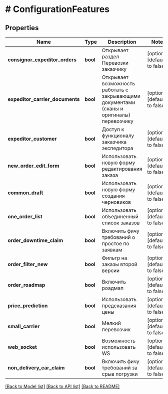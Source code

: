 # # ConfigurationFeatures

## Properties

Name | Type | Description | Notes
------------ | ------------- | ------------- | -------------
**consignor_expeditor_orders** | **bool** | Открывает раздел Перевозки заказчику | [optional] [default to false]
**expeditor_carrier_documents** | **bool** | Открывает возможность работать с закрывающими документами (сканы и оригиналы) перевозчику | [optional] [default to false]
**expeditor_customer** | **bool** | Доступ к функционалу заказчика экспедитора | [optional] [default to false]
**new_order_edit_form** | **bool** | Использовать новую форму редактирования заказа | [optional] [default to false]
**common_draft** | **bool** | Использовать новую форму создания черновиков | [optional] [default to false]
**one_order_list** | **bool** | Использовать объединенный список заказов | [optional] [default to false]
**order_downtime_claim** | **bool** | Включить фичу требований о простое по заявкам | [optional] [default to false]
**order_filter_new** | **bool** | Фильтр на заказы второй версии | [optional] [default to false]
**order_roadmap** | **bool** | Включить роадмап | [optional] [default to false]
**price_prediction** | **bool** | Использовать предсказания цены | [optional] [default to false]
**small_carrier** | **bool** | Мелкий перевозчик | [optional] [default to false]
**web_socket** | **bool** | Возможность использовать WS | [optional] [default to false]
**non_delivery_car_claim** | **bool** | Включить фичу требований за срыв погрузки | [optional] [default to false]

[[Back to Model list]](../../README.md#models) [[Back to API list]](../../README.md#endpoints) [[Back to README]](../../README.md)
